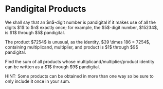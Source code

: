 # Pandigital Products

<p>We shall say that an $n$-digit number is pandigital if it makes use of all the digits $1$ to $n$ exactly once; for example, the $5$-digit number, $15234$, is $1$ through $5$ pandigital.</p>

<p>The product $7254$ is unusual, as the identity, $39 \times 186 = 7254$, containing multiplicand, multiplier, and product is $1$ through $9$ pandigital.</p>

<p>Find the sum of all products whose multiplicand/multiplier/product identity can be written as a $1$ through $9$ pandigital.</p>

<div class="note">HINT: Some products can be obtained in more than one way so be sure to only include it once in your sum.</div>
